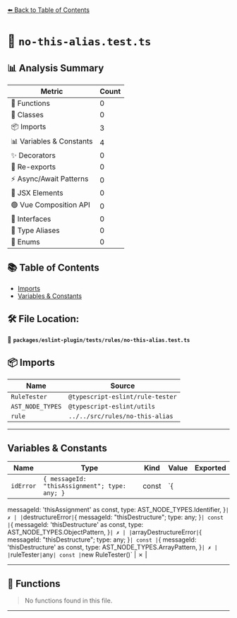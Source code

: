 [⬅️ Back to Table of Contents](../../../../index.md)

# 📄 `no-this-alias.test.ts`

## 📊 Analysis Summary

| Metric | Count |
|--------|-------|
| 🔧 Functions | 0 |
| 🧱 Classes | 0 |
| 📦 Imports | 3 |
| 📊 Variables & Constants | 4 |
| ✨ Decorators | 0 |
| 🔄 Re-exports | 0 |
| ⚡ Async/Await Patterns | 0 |
| 💠 JSX Elements | 0 |
| 🟢 Vue Composition API | 0 |
| 📐 Interfaces | 0 |
| 📑 Type Aliases | 0 |
| 🎯 Enums | 0 |

## 📚 Table of Contents

- [Imports](#imports)
- [Variables & Constants](#variables-constants)

## 🛠️ File Location:
📂 **`packages/eslint-plugin/tests/rules/no-this-alias.test.ts`**

## 📦 Imports

| Name | Source |
|------|--------|
| `RuleTester` | `@typescript-eslint/rule-tester` |
| `AST_NODE_TYPES` | `@typescript-eslint/utils` |
| `rule` | `../../src/rules/no-this-alias` |


---

## Variables & Constants

| Name | Type | Kind | Value | Exported |
|------|------|------|-------|----------|
| `idError` | `{ messageId: "thisAssignment"; type: any; }` | const | `{
  messageId: 'thisAssignment' as const,
  type: AST_NODE_TYPES.Identifier,
}` | ✗ |
| `destructureError` | `{ messageId: "thisDestructure"; type: any; }` | const | `{
  messageId: 'thisDestructure' as const,
  type: AST_NODE_TYPES.ObjectPattern,
}` | ✗ |
| `arrayDestructureError` | `{ messageId: "thisDestructure"; type: any; }` | const | `{
  messageId: 'thisDestructure' as const,
  type: AST_NODE_TYPES.ArrayPattern,
}` | ✗ |
| `ruleTester` | `any` | const | `new RuleTester()` | ✗ |


---

## 🔧 Functions

> No functions found in this file.


---